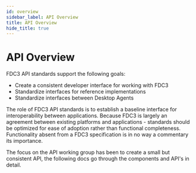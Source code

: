 ```yaml
---
id: overview
sidebar_label: API Overview
title: API Overview
hide_title: true
---
```

# API Overview

FDC3 API standards support the following goals:
- Create a consistent developer interface for working with FDC3 
- Standardize interfaces for reference implementations
- Standardize interfaces between Desktop Agents

The role of FDC3 API standards is to establish a baseline interface for interoperability between applications. Because FDC3 is largely an agreement between existing platforms and applications - standards should be optimized for ease of adoption rather than functional completeness. Functionality absent from a FDC3 specification is in no way a commentary its importance.

The focus on the API working group has been to create a small but consistent API, the following docs go through the components and API's in detail.
